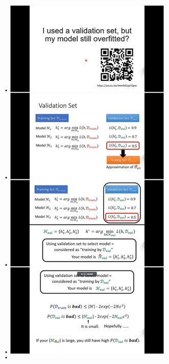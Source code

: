 - ![image.png](../assets/image_1701701849082_0.png)
- ![image.png](../assets/image_1701701315956_0.png)
- ![image.png](../assets/image_1701701426464_0.png)
- ![image.png](../assets/image_1701701691118_0.png)
-